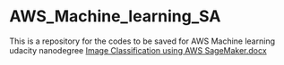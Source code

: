 # AWS_Machine_learning_SA
This is a repository for the codes to be saved for AWS Machine learning udacity nanodegree
[Image Classification using AWS SageMaker.docx](https://github.com/itsmeshaad007/AWS_Machine_learning_SA/files/10578224/Image.Classification.using.AWS.SageMaker.docx)
